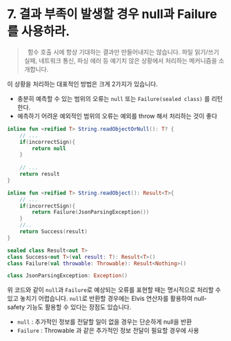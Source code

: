 # 7. 결과 부족이 발생할 경우 null과 Failure를 사용하라.
> &nbsp; 함수 호출 시에 항상 기대하는 결과만 만들어내지는 않습니다. 파일 읽기/쓰기 실패, 네트워크 통신, 파싱 에러 등 예기치 않은 상황에서 처리하는 메커니즘을 소개합니다.

이 상황을 처리하는 대표적인 방법은 크게 2가지가 있습니다. 

- 충분히 예측할 수 있는 범위의 오류는 ``null`` 또는 ``Failure(sealed class)`` 를 리턴한다.
- 예측하기 어려운 예외적인 범위의 오류는 예외를 throw 해서 처리하는 것이 좋다

```kotlin
inline fun <reified T> String.readObjectOrNull(): T? {
	// ...
    if(incorrectSign){
		return null    
    }
    
    // ...
    return result
}

inline fun <reified T> String.readObject(): Result<T>{
	// ...
    if(incorrectSign){
    	return Failure(JsonParsingException())
    }
    //..
    return Success(result)
}

sealed class Result<out T>
class Success<out T>(val result: T): Result<T>()
class Failure(val throwable: Throwable): Result<Nothing>()

class JsonParsingException: Exception()
```
위 코드와 같이 ``null``과 ``Failure``로 예상되는 오류를 표현할 때는 명시적으로 처리할 수 있고 놓치기 어렵습니다. ``null``로 반환할 경우에는 Elvis 연산자를 활용하여 null-safety 기능도 활용할 수 있다는 장점도 있습니다. 

- ``null`` : 추가적인 정보를 전달할 일이 없을 경우는 단순하게 null을 반환
- ``Failure`` : Throwable 과 같은 추가적인 정보 전달이 필요할 경우에 사용

